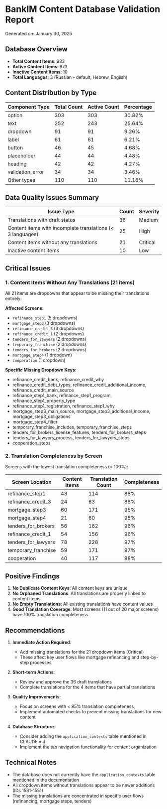 # BankIM Content Database Validation Report

Generated on: January 30, 2025

## Database Overview

- **Total Content Items**: 983
- **Active Content Items**: 973
- **Inactive Content Items**: 10
- **Total Languages**: 3 (Russian - default, Hebrew, English)

## Content Distribution by Type

| Component Type | Total Count | Active Count | Percentage |
|----------------|-------------|--------------|------------|
| option | 303 | 303 | 30.82% |
| text | 252 | 243 | 25.64% |
| dropdown | 91 | 91 | 9.26% |
| label | 61 | 61 | 6.21% |
| button | 46 | 45 | 4.68% |
| placeholder | 44 | 44 | 4.48% |
| heading | 42 | 42 | 4.27% |
| validation_error | 34 | 34 | 3.46% |
| Other types | 110 | 110 | 11.18% |

## Data Quality Issues Summary

| Issue Type | Count | Severity |
|------------|-------|----------|
| Translations with draft status | 36 | Medium |
| Content items with incomplete translations (< 3 languages) | 25 | High |
| Content items without any translations | 21 | Critical |
| Inactive content items | 10 | Low |

## Critical Issues

### 1. Content Items Without Any Translations (21 items)

All 21 items are dropdowns that appear to be missing their translations entirely:

**Affected Screens:**
- `refinance_step1` (5 dropdowns)
- `mortgage_step3` (3 dropdowns)
- `refinance_credit_3` (3 dropdowns)
- `refinance_credit_1` (2 dropdowns)
- `tenders_for_lawyers` (2 dropdowns)
- `temporary_franchise` (2 dropdowns)
- `tenders_for_brokers` (2 dropdowns)
- `mortgage_step4` (1 dropdown)
- `cooperation` (1 dropdown)

**Specific Missing Dropdown Keys:**
- refinance_credit_bank, refinance_credit_why
- refinance_credit_debt_types, refinance_credit_additional_income, refinance_credit_main_source
- refinance_step1_bank, refinance_step1_program, refinance_step1_property_type
- refinance_step1_registration, refinance_step1_why
- mortgage_step3_main_source, mortgage_step3_additional_income, mortgage_step3_obligations
- mortgage_step4_filter
- temporary_franchise_includes, temporary_franchise_steps
- tenders_for_brokers_license_features, tenders_for_brokers_steps
- tenders_for_lawyers_process, tenders_for_lawyers_steps
- cooperation_steps

### 2. Translation Completeness by Screen

Screens with the lowest translation completeness (< 100%):

| Screen Location | Content Items | Translation Count | Completeness |
|-----------------|---------------|-------------------|--------------|
| refinance_step1 | 43 | 114 | 88% |
| refinance_credit_3 | 24 | 63 | 88% |
| mortgage_step3 | 60 | 171 | 95% |
| mortgage_step4 | 21 | 60 | 95% |
| tenders_for_brokers | 56 | 162 | 96% |
| refinance_credit_1 | 54 | 156 | 96% |
| tenders_for_lawyers | 78 | 228 | 97% |
| temporary_franchise | 59 | 171 | 97% |
| cooperation | 40 | 117 | 98% |

## Positive Findings

1. **No Duplicate Content Keys**: All content keys are unique
2. **No Orphaned Translations**: All translations are properly linked to content items
3. **No Empty Translations**: All existing translations have content values
4. **Good Translation Coverage**: Most screens (11 out of 20 major screens) have 100% translation completeness

## Recommendations

1. **Immediate Action Required**:
   - Add missing translations for the 21 dropdown items (Critical)
   - These affect key user flows like mortgage refinancing and step-by-step processes

2. **Short-term Actions**:
   - Review and approve the 36 draft translations
   - Complete translations for the 4 items that have partial translations

3. **Quality Improvements**:
   - Focus on screens with < 95% translation completeness
   - Implement automated checks to prevent missing translations for new content

4. **Database Structure**:
   - Consider adding the `application_contexts` table mentioned in CLAUDE.md
   - Implement the tab navigation functionality for content organization

## Technical Notes

- The database does not currently have the `application_contexts` table mentioned in the documentation
- All dropdown items without translations appear to be newer additions (IDs 1531-1551)
- The missing translations are concentrated in specific user flows (refinancing, mortgage steps, tenders)